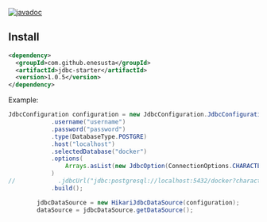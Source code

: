[![javadoc](https://javadoc.io/badge2/com.github.enesusta/jdbc-starter/javadoc.svg)](https://javadoc.io/doc/com.github.enesusta/jdbc-starter)

## Install

```xml
<dependency>
  <groupId>com.github.enesusta</groupId>
  <artifactId>jdbc-starter</artifactId>
  <version>1.0.5</version>
</dependency>
```


Example:
```java
JdbcConfiguration configuration = new JdbcConfiguration.JdbcConfigurationBuilder()
            .username("username")
            .password("password")
            .type(DatabaseType.POSTGRE)
            .host("localhost")
            .selectedDatabase("docker")
            .options(
                Arrays.asList(new JdbcOption(ConnectionOptions.CHARACTER_ENCODING, "utf8"))
            )
//            .jdbcUrl("jdbc:postgresql://localhost:5432/docker?characterEncoding=utf8")
            .build();

        jdbcDataSource = new HikariJdbcDataSource(configuration);
        dataSource = jdbcDataSource.getDataSource();

```